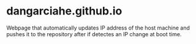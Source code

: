 # dangarciahe.github.io
Webpage that automatically updates IP address of the host machine and pushes it to the repository after if detectes an IP change at boot time.
